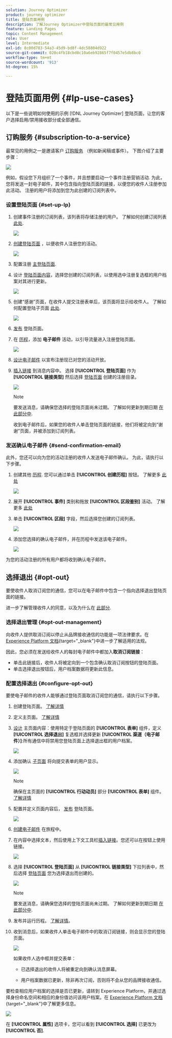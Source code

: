 ```yaml
---
solution: Journey Optimizer
product: journey optimizer
title: 登陆页面用例
description: 了解Journey Optimizer中登陆页面的最常见用例
feature: Landing Pages
topic: Content Management
role: User
level: Intermediate
exl-id: 8c00d783-54a3-45d9-bd8f-4dc58804d922
source-git-commit: 020c4fb18cbd0c10a6eb92865f7f0457e5db8bc0
workflow-type: tm+mt
source-wordcount: '913'
ht-degree: 15%

---
```


# 登陆页面用例 {#lp-use-cases}

以下是一些说明如何使用的示例 [!DNL Journey Optimizer] 登陆页面，让您的客户选择启用/禁用接收部分或全部通信。

## 订购服务 {#subscription-to-a-service}

最常见的用例之一是邀请客户 [订购服务](subscription-list.md) （例如新闻稿或事件）。 下图介绍了主要步骤：

![](assets/lp_subscription-uc.png)

例如，假设您下月组织了一个事件，并且想要启动一个事件注册营销活动<!--to keep your customers that are interested updated on that event-->. 为此，您将发送一封电子邮件，其中包含指向登陆页面的链接，以便您的收件人注册参加此活动。 注册的用户将添加到您为此创建的订阅列表中。

### 设置登陆页面 {#set-up-lp}

1. 创建事件注册的订阅列表，该列表将存储注册的用户。 了解如何创建订阅列表 [此处](subscription-list.md#define-subscription-list).

   ![](assets/lp_subscription-uc-list.png)

1. [创建登陆页面](create-lp.md) ，以便收件人注册您的活动。

   ![](assets/lp_create-lp-details.png)

1. 配置注册 [主登陆页面](create-lp.md#configure-primary-page).

1. 设计 [登陆页面内容](design-lp.md)，选择您创建的订阅列表，以使用选中注册复选框的用户档案对其进行更新。

   ![](assets/lp_subscription-uc-lp-list.png)

1. 创建“感谢”页面，在收件人提交注册表单后，该页面将显示给收件人。 了解如何配置登陆子页面 [此处](create-lp.md#configure-subpages).

   ![](assets/lp_subscription-uc-thanks.png)

1. [发布](create-lp.md#publish) 登陆页面。

1. 在 [历程](../building-journeys/journey.md)，添加 **电子邮件** 活动，以引导流量进入注册登陆页面。

   ![](assets/lp_subscription-uc-journey.png)

1. [设计电子邮件](../email/get-started-email-design.md) 以宣布注册现已对您的活动开放。

1. [插入链接](../email/message-tracking.md#insert-links) 到消息内容中。 选择 **[!UICONTROL 登陆页面]** 作为 **[!UICONTROL 链接类型]** 然后选择 [登陆页面](create-lp.md#configure-primary-page) 创建的注册目录。

   ![](assets/lp_subscription-uc-link.png)

   >[!NOTE]
   >
   >要发送消息，请确保您选择的登陆页面尚未过期。 了解如何更新到期日期 [在此部分中](create-lp.md#configure-primary-page).

   收到电子邮件后，如果您的收件人单击登陆页面的链接，他们将被定向到“谢谢”页面，并被添加到订阅列表。

### 发送确认电子邮件 {#send-confirmation-email}

此外，您还可以向为您的活动注册的收件人发送电子邮件确认。 为此，请执行以下步骤。

1. 创建其他 [历程](../building-journeys/journey.md). 您可以通过单击 **[!UICONTROL 创建历程]** 按钮。 了解更多 [此处](create-lp.md#configure-primary-page)

   ![](assets/lp_subscription-uc-create-journey.png)

1. 展开 **[!UICONTROL 事件]** 类别和拖放 **[!UICONTROL 区段鉴别]** 活动。 了解更多 [此处](../building-journeys/segment-qualification-events.md)

1. 单击 **[!UICONTROL 区段]** 字段，然后选择您创建的订阅列表。

   ![](assets/lp_subscription-uc-confirm-journey.png)

1. 添加您选择的确认电子邮件，并在历程中发送该电子邮件。

   ![](assets/lp_subscription-uc-confirm-email.png)

为您的活动注册的所有用户都将收到确认电子邮件。

<!--The event registration's subscription list tracks the profiles who registered and you can send them targeted event updates.-->

## 选择退出 {#opt-out}

要使收件人取消订阅您的通信，您可以在电子邮件中包含一个指向选择退出登陆页面的链接。

进一步了解管理收件人的同意，以及为什么在 [此部分](../privacy/opt-out.md).

### 选择退出管理 {#opt-out-management}

向收件人提供取消订阅以停止从品牌接收通信的功能是一项法律要求。在 [Experience Platform 文档](https://experienceleague.adobe.com/docs/experience-platform/privacy/regulations/overview.html?lang=zh-Hans#regulations){target=&quot;_blank&quot;}中进一步了解适用的法规。

因此，您必须在发送给收件人的每封电子邮件中都加入&#x200B;**取消订阅链接**：

* 单击此链接后，收件人将被定向到一个包含确认取消订阅按钮的登陆页面。
* 单击选择退出按钮后，用户档案数据将更新此信息。

### 配置选择退出 {#configure-opt-out}

要使电子邮件的收件人能够通过登陆页面取消订阅您的通信，请执行以下步骤。

1. 创建登陆页面。 [了解详情](create-lp.md)

1. 定义主页面。 [了解详情](create-lp.md#configure-primary-page)

1. [设计](design-lp.md) 主页面内容：使用特定于登陆页面的 **[!UICONTROL 表单]** 组件，定义 **[!UICONTROL 选择退出]** 复选框并选择更新 **[!UICONTROL 渠道（电子邮件）]**:所有通信中将禁用您登陆页面上选择退出框的用户档案。

   ![](assets/lp_opt-out-primary-lp.png)

   <!--You can also build your own landing page and host it on the third-party system of your choice.-->

1. 添加确认 [子页面](create-lp.md#configure-subpages) 将向提交表单的用户显示。

   ![](assets/lp_opt-out-subpage.png)

   >[!NOTE]
   >
   >确保在主页面的 **[!UICONTROL 行动动员]** 部分 **[!UICONTROL 表单]** 组件。 [了解详情](design-lp.md)

1. 配置并定义页面内容后， [发布](create-lp.md#publish) 登陆页面。

   ![](assets/lp_opt-out-publish.png)

1. [创建电子邮件](../email/get-started-email-design.md) 在旅程中。

1. 在内容中选择文本，然后使用上下文工具栏[插入链接](../email/message-tracking.md#insert-links)。您还可以在按钮上使用链接。

   ![](assets/lp_opt-out-insert-link.png)

1. 选择 **[!UICONTROL 登陆页面]** 从 **[!UICONTROL 链接类型]** 下拉列表中，然后选择 [登陆页面](create-lp.md#configure-primary-page) 您为选择退出而创建的。

   ![](assets/lp_opt-out-landing-page.png)

   >[!NOTE]
   >
   >要发送消息，请确保您选择的登陆页面尚未过期。 了解如何更新到期日期 [在此部分中](create-lp.md#configure-primary-page).

1. 发布并运行历程。 [了解详情](../building-journeys/journey.md)。

1. 收到消息后，如果收件人单击电子邮件中的取消订阅链接，则会显示您的登陆页面。

   ![](assets/lp_opt-out-submit-form.png)

   如果收件人选中框并提交表单：

   * 已选择退出的收件人将被重定向到确认消息屏幕。

   * 用户档案数据已更新，除非再次订阅，否则将不会从您的品牌接收通信。

要检查相应用户档案的选择是否已更新，请转到 Experience Platform，并通过选择身份命名空间和相应的身份值访问该用户档案。在 [Experience Platform 文档](https://experienceleague.adobe.com/docs/experience-platform/profile/ui/user-guide.html?lang=zh-Hans#getting-started){target=&quot;_blank&quot;}中了解更多信息。

![](assets/lp_opt-out-profile-choice.png)

在 **[!UICONTROL 属性]** 选项卡，您可以看到 **[!UICONTROL 选择]** 已更改为 **[!UICONTROL 否]**.

<!--

### Other ways to opt out

You can also enable your recipients to unsubscribe whithout using landing pages.

* **One-click opt-out**

    You can add a one-click opt-out link into your email content. This will enable your recipients to quickly unsubscribe from your communications, without being redirected to a landing page where they need to confirm opting out. [Learn more](../privacy/opt-out.md#one-click-opt-out-link)

* **Unsubscribe link in header**

    If the recipients' email client supports displaying an unsubscribe link in the email header, emails sent with [!DNL Journey Optimizer] automatically include this link. [Learn more](../privacy/opt-out.md#unsubscribe-header)

////////


## Leverage landing page submission event {#leverage-lp-event}

You can use information that was submitted on a landing page to send communications to your customers. For example, if a user subscribes to a given subscription list, you can leverage that information to send an email recommending other subscription lists to that user.

To do this, you need to create an event containing the landing page submission information and use it in a journey. Follow the steps below.

1. Go to **[!UICONTROL Administration]** > **[!UICONTROL Configurations]**, and in the **[!UICONTROL Events]** section, select **[!UICONTROL Manage]**.

    ![](assets/lp_subscription-uc-configurations.png)

1. The list of events displays. Select **[!UICONTROL Create Event]**.

    ![](assets/lp_subscription-uc-create-event.png)

1. The event configuration pane opens on the right side of the screen. Configure a rule-based unitary event. [Learn more](../event/about-creating.md)

1. Define the schema: select **[!UICONTROL AJO Email Tracking Experience Event Schema v.1]** (available by default in [!DNL Journey Optimizer]).

    ![](assets/lp_subscription-uc-event-schema.png)

1. In the **[!UICONTROL Fields]** section, select the following elements:

    * **[!UICONTROL _experience]** > **[!UICONTROL customerJourneyManagement]** > **[!UICONTROL messageInteraction]** > **[!UICONTROL Interaction Type]**
    
    * **[!UICONTROL _experience]** > **[!UICONTROL customerJourneyManagement]** > **[!UICONTROL messageInteraction]** > **[!UICONTROL Landing Page Details]** > **[!UICONTROL Landing Page ID]**

    ![](assets/lp_subscription-uc-event-fields.png)

1. Click inside the **[!UICONTROL Event ID condition]** field. Using the simple expression editor, define the condition for the **[!UICONTROL Interaction Type]** and **[!UICONTROL Landing Page ID]** fields. This will be used by the system to identify the events that will trigger your journey.

    ![](assets/lp_subscription-uc-event-id-condition.png)

    >[!NOTE]
    >
    >To find the landing page ID, you can insert the landing page as a link into an email and select the source code from the contextual toolbar to display the landing page information.
    >
    >![](assets/lp_subscription-uc-lp-id.png)

1. Save your changes.

1. Create a [journey](../building-journeys/journey.md). You can do it directly from the landing page by clicking the **[!UICONTROL Create journey]** button. Learn more [here](create-lp.md#configure-primary-page)

    ![](assets/lp_subscription-uc-event-create-journey.png)

1. In the journey, unfold the **[!UICONTROL Events]** category and drop the event that you created into the canvas. Learn more [here](../building-journeys/segment-qualification-events.md)

    ![](assets/lp_subscription-uc-journey-event.png)

1. Unfold the **[!UICONTROL Actions]** category and drop an email action into the canvas.

    ![](assets/lp_subscription-uc-journey-email.png)

///How do you use the information from the event to send an email to the users? -->
